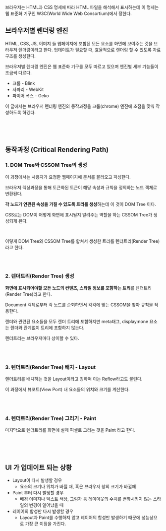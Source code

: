 브라우저는 HTML과 CSS 명세에 따라 HTML 파일을 해석해서 표시하는데 이 명세는 웹 표준화 기구인 W3C(World Wide Web Consortium)에서 정한다.

## 브라우저별 렌더링 엔진

HTML, CSS, JS, 이미지 들 웹페이지에 포함된 모든 요소를 화면에 보여주는 것을 브라우저 렌더링이라고 한다.
업데이트가 필요할 때, 효율적으로 렌더링 할 수 있도록 자료 구조를 생성한다.

브라우저별 렌더링 엔진은 웹 표준화 기구를 모두 따르고 있으며 엔진별 세부 기능들이 조금씩 다르다.

- 크롬 - Blink
- 사파리 - WebKit
- 파이어 폭스 - Geko

이 글에서는 브라우저 렌더링 엔진의 동작과정을 크롬(chrome) 엔진에 초점을 맞춰 작성하도록 하겠다.

<br/><br/><br/>

## 동작과정 (Critical Rendering Path)

### 1. DOM Tree와 CSSOM Tree의 생성

이 과정에서는 사용자가 요청한 웹페이지에 문서를 블러오고 파싱한다.

브라우저 렉싱과정을 통해 토큰화된 토큰이 해당 속성과 규칙을 정의하는 노드 객체로 변환된다.

**각 노드가 연관된 속성을 가질 수 있도록 트리를 생성**하는데 이 것이 DOM Tree 이다.

CSS로는 DOM이 어떻게 화면에 표시될지 알려주는 역할을 하는 CSSOM Tree가 생성되게 된다.

<br/>

이렇게 DOM Tree와 CSSOM Tree를 합쳐서 생성한 트리를 렌더트리(Render Tree)라고 한다.

<br/><br/>

### 2. 렌더트리(Render Tree) 생성

**화면에 표시되어야할 모든 노드의 컨텐츠, 스타일 정보를 포함하는 트리**를 렌더트리(Render Tree)라고 한다.

Document 객체로부터 각 노드를 순회하면서 각각에 맞는 CSSOM을 찾아 규칙을 적용한다.

렌더와 관련된 요소들을 모두 렌더 트리에 포함하지만 meta태그, display:none 요소는 렌더와 관계없이 트리에 포함하지 않는다.

렌더트리는 브라우저마다 상이할 수 있다.

<br/><br/>

### 3. 렌더트리(Render Tree) 배치 - Layout

렌더트리를 배치하는 것을 Layout이라고 칭하며 이는 Reflow라고도 불린다.

이 과정에서 뷰포트(View Port) 내 요소들의 위치와 크기를 계산한다.

<br/><br/>

### 4. 렌더트리(Render Tree) 그리기 - Paint

마지막으로 렌더트리를 화면에 실제 픽셀로 그리는 것을 Paint 라고 한다.

<br/><br/><br/>

## UI 가 업데이트 되는 상황

- Layout이 다시 발생할 경우
  - 요소의 크기나 위치가 바뀔 때, 혹은 브라우저 창의 크기가 바뀔때
- Paint 부터 다시 발생할 경우
  - 배경 이미지나 텍스트 색상, 그림자 등 레이아웃의 수치를 변화시키지 않는 스타일의 변경이 일어났을 때
- 레이어의 합성만 다시 발생할 경우
  - Layout과 Paint를 수행하지 않고 레이어의 합성만 발생하기 때문에 성능상으로 가장 큰 이점을 가진다.
